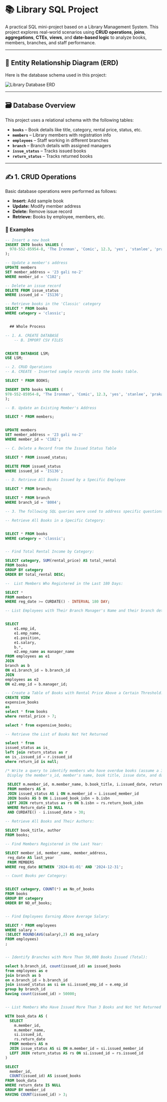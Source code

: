 # 📚 Library SQL Project

A practical SQL mini-project based on a Library Management System. This project explores real-world scenarios using **CRUD operations**, **joins**, **aggregations**, **CTEs**, **views**, and **date-based logic** to analyze books, members, branches, and staff performance.

---

## 🧩 Entity Relationship Diagram (ERD)

Here is the database schema used in this project:

![Library Database ERD](https://github.com/Prakasshh/library-sql-project/blob/main/Database%20tables.png?raw=true)


---

## 🗃️ Database Overview

This project uses a relational schema with the following tables:

- **`books`** – Book details like title, category, rental price, status, etc.
- **`members`** – Library members with registration info
- **`employees`** – Staff working in different branches
- **`branch`** – Branch details with assigned managers
- **`issue_status`** – Tracks issued books
- **`return_status`** – Tracks returned books

---

## ✍️ 1. CRUD Operations

Basic database operations were performed as follows:

- **Insert:** Add sample book  
- **Update:** Modify member address  
- **Delete:** Remove issue record  
- **Retrieve:** Books by employee, members, etc.

### 🔧 Examples

```sql
-- Insert a new book
INSERT INTO books VALUES (
  978-552-85954-8, 'The Ironman', 'Comic', 12.3, 'yes', 'stanlee', 'prakash prajapat'
);

-- Update a member's address
UPDATE members
SET member_address = '23 gali no-2'
WHERE member_id = 'C102';

-- Delete an issue record
DELETE FROM issue_status
WHERE issued_id = 'IS136';

-- Retrieve books in the 'Classic' category
SELECT * FROM books
WHERE category = 'classic';


  ## Whole Process

-- 1. A. CREATE DATABASE
    -- B. IMPORT CSV FILES


CREATE DATABASE LSM;
USE LSM;

-- 2. CRUD Operations
-- A. CREATE - Inserted sample records into the books table.

SELECT * FROM BOOKS;

INSERT INTO books VALUES (
978-552-85954-8, 'The Ironman', 'Comic', 12.3, 'yes', 'stanlee', 'prakash prajapat'
);

-- B. Update an Existing Member's Address

SELECT * FROM members;


UPDATE members
SET member_address = '23 gali no-2'
WHERE member_id = 'C102';

-- C. Delete a Record from the Issued Status Table 

SELECT * FROM issued_status;

DELETE FROM issued_status
WHERE issued_id = 'IS136';

-- D. Retrieve All Books Issued by a Specific Employee

SELECT * FROM branch;

SELECT * FROM branch
WHERE branch_id = 'B004';

-- 3. The following SQL queries were used to address specific questions:

-- Retrieve All Books in a Specific Category:


SELECT * FROM books
WHERE category = 'classic';


-- Find Total Rental Income by Category:

SELECT category, SUM(rental_price) AS total_rental
FROM books
GROUP BY category
ORDER BY total_rental DESC;

-- 	List Members Who Registered in the Last 180 Days:

SELECT * 
FROM members 
WHERE reg_date >= CURDATE() - INTERVAL 180 DAY;

-- List Employees with Their Branch Manager's Name and their branch details:


SELECT 
    e1.emp_id,
    e1.emp_name,
    e1.position,
    e1.salary,
    b.*,
    e2.emp_name as manager_name
FROM employees as e1
JOIN 
branch as b
ON e1.branch_id = b.branch_id  
JOIN
employees as e2
ON e2.emp_id = b.manager_id;

-- Create a Table of Books with Rental Price Above a Certain Threshold:
CREATE VIEW
expensive_books
as
select * from books
where rental_price > 7;

select * from expensive_books;

-- Retrieve the List of Books Not Yet Returned

select * from 
issued_status as is_
left join return_status as r
on is_.issued_id = r.issued_id
where return_id is null;

/* Write a query to identify members who have overdue books (assume a 30-day return period).
 Display the member's_id, member's name, book title, issue date, and days overdue*/
 
 SELECT m.member_id, m.member_name, b.book_title, i.issued_date, return_date
 FROM members AS m
 JOIN issued_status AS i ON m.member_id = i.issued_member_id
 JOIN books AS b ON i.issued_book_isbn = b.isbn
 LEFT JOIN return_status as rs ON b.isbn = rs.return_book_isbn
 WHERE Return_date IS NULL
 AND CURDATE() - i.issued_date > 30;
 
-- Retrieve All Books and Their Authors:

SELECT book_title, author 
FROM books;

-- Find Members Registered in the Last Year:

SELECT member_id, member_name, member_address,
 reg_date AS last_year
 FROM MEMBERS
WHERE reg_date BETWEEN '2024-01-01' AND '2024-12-31';

-- Count Books per Category:


SELECT category, COUNT(*) as No_of_books
FROM books
GROUP BY category
ORDER BY NO_of_books;


-- Find Employees Earning Above Average Salary:

SELECT * FROM employees 
WHERE salary >
(SELECT ROUND(AVG(salary),2) AS avg_salary
FROM employees)
;


-- Identify Branches with More Than 50,000 Books Issued (Total):

select b.branch_id, count(issued_id) as issued_books
from employees as e
join branch as b
on e.branch_id = b.branch_id
join issued_status as si on si.issued_emp_id = e.emp_id
group by branch_id
having count(issued_id) > 50000;


-- List Members Who Have Issued More Than 3 Books and Not Yet Returned Any:

WITH book_data AS (
  SELECT 
    m.member_id,
    m.member_name,
    si.issued_id,
    rs.return_date
  FROM members AS m
  JOIN issue_status AS si ON m.member_id = si.issued_member_id
  LEFT JOIN return_status AS rs ON si.issued_id = rs.issued_id
)

SELECT 
  member_id, 
  COUNT(issued_id) AS issued_books
FROM book_data
WHERE return_date IS NULL
GROUP BY member_id
HAVING COUNT(issued_id) > 3;
